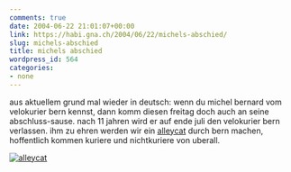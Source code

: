 ```yaml
---
comments: true
date: 2004-06-22 21:01:07+00:00
link: https://habi.gna.ch/2004/06/22/michels-abschied/
slug: michels-abschied
title: michels abschied
wordpress_id: 564
categories:
- none
---
```


aus aktuellem grund mal wieder in deutsch:
wenn du michel bernard vom velokurier bern kennst, dann komm diesen freitag doch auch an seine abschluss-sause.
nach 11 jahren wird er auf ende juli den velokurier bern verlassen. ihm zu ehren werden wir ein  [alleycat](https://habi.gna.ch/blog/mt-search.cgi?IncludeBlogs=1&search=alleycat) durch bern machen, hoffentlich kommen kuriere und nichtkuriere von uberall.

[![alleycat](https://habi.gna.ch/blog/images/alleycat-tm.jpg)](https://habi.gna.ch/blog/images/alleycat.jpg)
